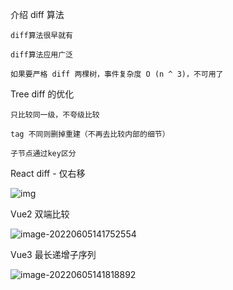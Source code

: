 介绍 diff 算法

    diff算法很早就有
    
    diff算法应用广泛
    
    如果要严格 diff 两棵树，事件复杂度 O (n ^ 3)，不可用了



Tree diff 的优化

    只比较同一级，不夸级比较
    
    tag 不同则删掉重建（不再去比较内部的细节）
    
    子节点通过key区分



React diff  - 仅右移



![img](https://img.hellohl.com/202206051416892.jpeg)

Vue2 双端比较

![image-20220605141752554](https://img.hellohl.com/202206051417601.png)

Vue3 最长递增子序列



![image-20220605141818892](https://img.hellohl.com/202206051418961.png)